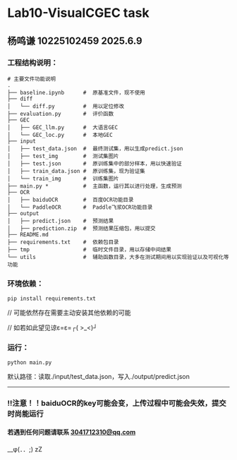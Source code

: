 #  Lab10-VisualCGEC task
## 杨鸣谦 10225102459 2025.6.9

### 工程结构说明：
```
# 主要文件功能说明
.
├── baseline.ipynb      #  原基准文件，现不使用
├── diff 
│   └── diff.py         #  用以定位修改
├── evaluation.py       #  评价函数
├── GEC
│   ├── GEC_llm.py      #  大语言GEC
│   └── GEC_loc.py      #  本地GEC
├── input
│   ├── test_data.json  #  最终测试集，用以生成predict.json  
│   ├── test_img        #  测试集图片
│   ├── test.json       #  原训练集中的部分样本，用以快速验证
│   ├── train_data.json #  原训练集，现为验证集
│   └── train_img       #  训练集图片
├── main.py *           #  主函数，运行其以进行处理，生成预测
├── OCR               
│   ├── baiduOCR        #  百度OCR功能目录
│   └── PaddleOCR       #  Paddle飞浆OCR功能目录
├── output
│   ├── predict.json    #  预测结果
│   ├── prediction.zip  #  预测结果压缩包，用以提交
├── README.md
├── requirements.txt    #  依赖包目录
├── tmp                 #  临时文件目录，用以存储中间结果
└── utils               #  辅助函数目录，大多在测试期间用以实现验证以及可视化等功能

```

### 环境依赖：
```
pip install requirements.txt
```
// 可能依然存在需要主动安装其他依赖的可能

// 如若如此望见谅ε=ε=┌( >_<)┘

### 运行：
```
python main.py
```
默认路径：读取./input/test_data.json，写入./output/predict.json

---

### !!注意！！baiduOCR的key可能会变，上传过程中可能会失效，提交时尚能运行

#### 若遇到任何问题请联系 3041712310@qq.com

__φ(．．;) zZ

